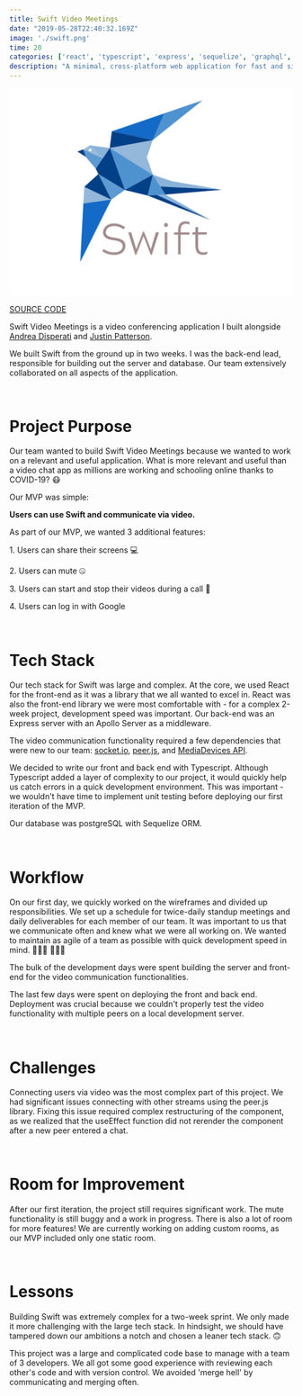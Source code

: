```yaml
---
title: Swift Video Meetings
date: "2019-05-28T22:40:32.169Z"
image: './swift.png'
time: 20
categories: ['react', 'typescript', 'express', 'sequelize', 'graphql', 'socket.io', 'docker', 'heroku', 'cloudinary', 'pwa', 'peer.js', 'sass']
description: "A minimal, cross-platform web application for fast and simple video conferencing."
---
```

<p align="center">
  <img src="./swift.png" />
</p>

[SOURCE CODE](https://github.com/ajustinpatterson/Swift-Video-Meetings)

Swift Video Meetings is a video conferencing application I built alongside [Andrea Disperati](https://github.com/Andrea-Dispe) and [Justin Patterson](https://github.com/ajustinpatterson).

We built Swift from the ground up in two weeks. I was the back-end lead, responsible for building out the server and database. Our team extensively collaborated on all aspects of the application.

<br />

# Project Purpose

Our team wanted to build Swift Video Meetings because we wanted to work on a relevant and useful application. What is more relevant and useful than a video chat app as millions are working and schooling online thanks to COVID-19? 😷

Our MVP was simple:

<strong>Users can use Swift and communicate via video.</strong>

As part of our MVP, we wanted 3 additional features:

<p>
  1. Users can share their screens 💻
</p>

<p>
  2. Users can mute 🤐
</p>

<p>
  3. Users can start and stop their videos during a call 🛑
</p>

<p>
  4. Users can log in with Google
</p>

<br />


# Tech Stack

Our tech stack for Swift was large and complex. At the core, we used React for the front-end as it was a library that we all wanted to excel in. React was also the front-end library we were most comfortable with - for a complex 2-week project, development speed was important. Our back-end was an Express server with an Apollo Server as a middleware.

The video communication functionality required a few dependencies that were new to our team: [socket.io](https://socket.io/), [peer.js](https://peerjs.com/), and [MediaDevices API](https://developer.mozilla.org/en-US/docs/Web/API/MediaDevices).

We decided to write our front and back end with Typescript. Although Typescript added a layer of complexity to our project, it would quickly help us catch errors in a quick development environment. This was important - we wouldn't have time to implement unit testing before deploying our first iteration of the MVP.

Our database was postgreSQL with Sequelize ORM.

<br />

# Workflow

On our first day, we quickly worked on the wireframes and divided up responsibilities. We set up a schedule for twice-daily standup meetings and daily deliverables for each member of our team. It was important to us that we communicate often and knew what we were all working on. We wanted to maintain as agile of a team as possible with quick development speed in mind. 🏃🏻‍♀️ 🏃🏻‍♂️

The bulk of the development days were spent building the server and front-end for the video communication functionalities.

The last few days were spent on deploying the front and back end. Deployment was crucial because we couldn't properly test the video functionality with multiple peers on a local development server.

<br />

# Challenges

Connecting users via video was the most complex part of this project. We had significant issues connecting with other streams using the peer.js library. Fixing this issue required complex restructuring of the component, as we realized that the useEffect function did not rerender the component after a new peer entered a chat.

<br />

# Room for Improvement

After our first iteration, the project still requires significant work. The mute functionality is still buggy and a work in progress. There is also a lot of room for more features! We are currently working on adding custom rooms, as our MVP included only one static room.

<br />

# Lessons

Building Swift was extremely complex for a two-week sprint. We only made it more challenging with the large tech stack. In hindsight, we should have tampered down our ambitions a notch and chosen a leaner tech stack. 🙃

This project was a large and complicated code base to manage with a team of 3 developers. We all got some good experience with reviewing each other's code and with version control. We avoided 'merge hell' by communicating and merging often.

